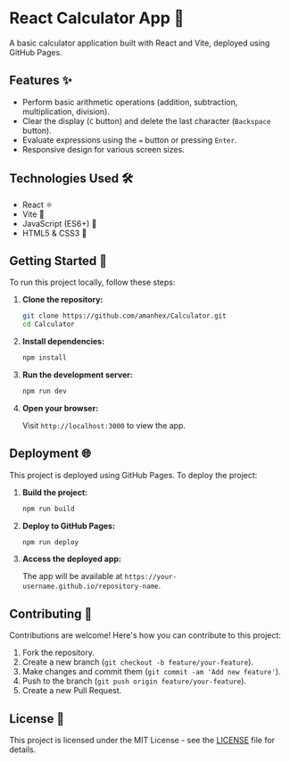 # React Calculator App 🧮

A basic calculator application built with React and Vite, deployed using GitHub Pages.

## Features ✨

- Perform basic arithmetic operations (addition, subtraction, multiplication, division).
- Clear the display (`C` button) and delete the last character (`Backspace` button).
- Evaluate expressions using the `=` button or pressing `Enter`.
- Responsive design for various screen sizes.

## Technologies Used 🛠️

- React ⚛️
- Vite 🚀
- JavaScript (ES6+) 📜
- HTML5 & CSS3 🎨

## Getting Started 🚀

To run this project locally, follow these steps:

1. **Clone the repository:**

   ```bash
   git clone https://github.com/amanhex/Calculator.git
   cd Calculator
   ```

2. **Install dependencies:**

   ```bash
   npm install
   ```

3. **Run the development server:**

   ```bash
   npm run dev
   ```

4. **Open your browser:**

   Visit `http://localhost:3000` to view the app.

## Deployment 🌐

This project is deployed using GitHub Pages. To deploy the project:

1. **Build the project:**

   ```bash
   npm run build
   ```

2. **Deploy to GitHub Pages:**

   ```bash
   npm run deploy
   ```

3. **Access the deployed app:**

   The app will be available at `https://your-username.github.io/repository-name`.

## Contributing 🤝

Contributions are welcome! Here's how you can contribute to this project:

1. Fork the repository.
2. Create a new branch (`git checkout -b feature/your-feature`).
3. Make changes and commit them (`git commit -am 'Add new feature'`).
4. Push to the branch (`git push origin feature/your-feature`).
5. Create a new Pull Request.

## License 📄

This project is licensed under the MIT License - see the [LICENSE](LICENSE) file for details.
